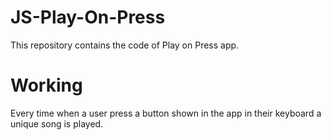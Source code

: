 # JS-Play-On-Press
This repository contains the code of Play on Press app.
# Working
Every time when a user press a button shown in the app in their keyboard a unique song is played.
